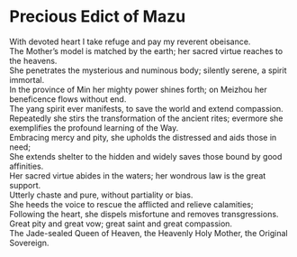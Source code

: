 # Precious Edict of Mazu

With devoted heart I take refuge and pay my reverent obeisance.  
The Mother’s model is matched by the earth; her sacred virtue reaches to the heavens.  
She penetrates the mysterious and numinous body; silently serene, a spirit immortal.  
In the province of Min her mighty power shines forth; on Meizhou her beneficence flows without end.  
The yang spirit ever manifests, to save the world and extend compassion.  
Repeatedly she stirs the transformation of the ancient rites; evermore she exemplifies the profound learning of the Way.  
Embracing mercy and pity, she upholds the distressed and aids those in need;  
She extends shelter to the hidden and widely saves those bound by good affinities.  
Her sacred virtue abides in the waters; her wondrous law is the great support.  
Utterly chaste and pure, without partiality or bias.  
She heeds the voice to rescue the afflicted and relieve calamities;  
Following the heart, she dispels misfortune and removes transgressions.  
Great pity and great vow; great saint and great compassion.  
The Jade-sealed Queen of Heaven, the Heavenly Holy Mother, the Original Sovereign.
